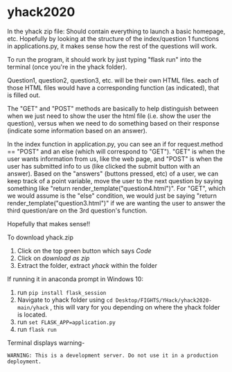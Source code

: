 # yhack2020

In the yhack zip file:
Should contain everything to launch a basic homepage, etc. Hopefully by looking at the structure of the index/question 1 functions in applications.py, it makes sense how the rest of the questions will work. 

To run the program, it should work by just typing "flask run" into the terminal (once you're in the yhack folder). 

Question1, question2, question3, etc. will be their own HTML files. each of those HTML files would have a corresponding function (as indicated), that is filled out. 

The "GET" and "POST" methods are basically to help distinguish between when we just need to show the user the html file (i.e. show the user the question), versus when we need to do something based on their response (indicate some information based on an answer). 

In the index function in application.py, you can see an if for request.method == "POST" and an else (which will correspond to "GET"). "GET" is when the user wants information from us, like the web page, and "POST" is when the user has submitted info to us (like clicked the submit button with an answer). Based on the "answers" (buttons pressed, etc) of a user, we can keep track of a point variable, move the user to the next question by saying something like "return render_template("question4.html")". For "GET", which we would assume is the "else" condition, we would just be saying "return render_template("question3.html")" if we are wanting the user to answer the third question/are on the 3rd question's function. 

Hopefully that makes sense!!

To download yhack.zip
1) Click on the top green button which says *Code*
2) Click on *download as zip*
3) Extract the folder, extract *yhack* within the folder

If running it in anaconda prompt in Windows 10:
1) run `pip install flask_session`
2) Navigate to yhack folder using `cd Desktop/FIGHTS/YHack/yhack2020-main/yhack` , this will vary for you depending on where the yhack folder is located.
3) run `set FLASK_APP=application.py`
4) run `flask run`

Terminal displays warning-

`WARNING: This is a development server. Do not use it in a production deployment.`
